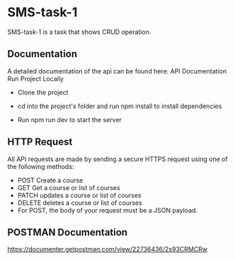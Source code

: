 # SMS-task-1
SMS-task-1 is a task that shows CRUD operation.

## Documentation

A detailed documentation of the api can be found here: API Documentation Run Project Locally

- Clone the project

- cd into the project's folder and run npm install to install dependencies

- Run npm run dev to start the server


## HTTP Request
All API requests are made by sending a secure HTTPS request using one of the following methods:

- POST Create a course
- GET Get a course or list of courses
- PATCH updates a course or list of courses
- DELETE deletes a course or list of courses
- For POST, the body of your request must be a JSON payload.

 ## POSTMAN Documentation
https://documenter.getpostman.com/view/22736436/2s93CRMCRw